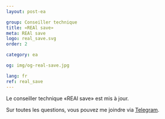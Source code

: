 ```yaml
---
layout: post-ea

group: Conseiller technique
title: «REAl save»
meta: REAl save
logo: real_save.svg
order: 2

category: ea

og: img/og-real-save.jpg

lang: fr
ref: real_save
---
```


Le conseiller technique «REAl save» est mis à jour.

Sur toutes les questions, vous pouvez me joindre via <a href="https://t.me/chutkoy" target="_blank">Telegram</a>.
